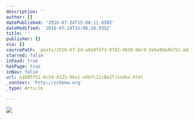 ```yaml
---
description: ''
author: []
datePublished: '2016-07-24T15:06:11.059Z'
dateModified: '2016-07-24T15:06:10.935Z'
title: ''
publisher: {}
via: {}
sourcePath: _posts/2016-07-24-a019fd73-9702-4639-b6c9-3e6a9da4b752.md
starred: false
inFeed: true
hasPage: true
inNav: false
url: a1b05f51-6c5d-4225-9be1-e8b7c21c8e2f/index.html
_context: 'http://schema.org'
_type: Article

---
```

![](https://the-grid-user-content.s3-us-west-2.amazonaws.com/b526b3d9-6573-4e88-92c5-ceed424abc99.jpg)